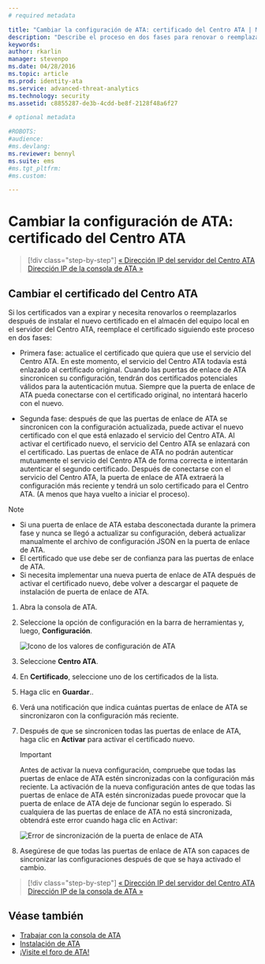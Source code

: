 ```yaml
---
# required metadata

title: "Cambiar la configuración de ATA: certificado del Centro ATA | Microsoft Advanced Threat Analytics"
description: "Describe el proceso en dos fases para renovar o reemplazar el certificado ubicado en el almacén del equipo local en el servidor del Centro ATA." 
keywords:
author: rkarlin
manager: stevenpo
ms.date: 04/28/2016
ms.topic: article
ms.prod: identity-ata
ms.service: advanced-threat-analytics
ms.technology: security
ms.assetid: c8855287-de3b-4cdd-be8f-2128f48a6f27

# optional metadata

#ROBOTS:
#audience:
#ms.devlang:
ms.reviewer: bennyl
ms.suite: ems
#ms.tgt_pltfrm:
#ms.custom:

---
```


# Cambiar la configuración de ATA: certificado del Centro ATA

>[!div class="step-by-step"]
[« Dirección IP del servidor del Centro ATA](modifying-ata-config-centerip.md)
[Dirección IP de la consola de ATA »](modifying-ata-config-consoleip.md)

## Cambiar el certificado del Centro ATA
Si los certificados van a expirar y necesita renovarlos o reemplazarlos después de instalar el nuevo certificado en el almacén del equipo local en el servidor del Centro ATA, reemplace el certificado siguiendo este proceso en dos fases:

-   Primera fase: actualice el certificado que quiera que use el servicio del Centro ATA. En este momento, el servicio del Centro ATA todavía está enlazado al certificado original. Cuando las puertas de enlace de ATA sincronicen su configuración, tendrán dos certificados potenciales válidos para la autenticación mutua. Siempre que la puerta de enlace de ATA pueda conectarse con el certificado original, no intentará hacerlo con el nuevo.

-   Segunda fase: después de que las puertas de enlace de ATA se sincronicen con la configuración actualizada, puede activar el nuevo certificado con el que está enlazado el servicio del Centro ATA. Al activar el certificado nuevo, el servicio del Centro ATA se enlazará con el certificado. Las puertas de enlace de ATA no podrán autenticar mutuamente el servicio del Centro ATA de forma correcta e intentarán autenticar el segundo certificado. Después de conectarse con el servicio del Centro ATA, la puerta de enlace de ATA extraerá la configuración más reciente y tendrá un solo certificado para el Centro ATA. (A menos que haya vuelto a iniciar el proceso).

> [!NOTE]
> -   Si una puerta de enlace de ATA estaba desconectada durante la primera fase y nunca se llegó a actualizar su configuración, deberá actualizar manualmente el archivo de configuración JSON en la puerta de enlace de ATA.
> -   El certificado que use debe ser de confianza para las puertas de enlace de ATA.
> -   Si necesita implementar una nueva puerta de enlace de ATA después de activar el certificado nuevo, debe volver a descargar el paquete de instalación de puerta de enlace de ATA.

1.  Abra la consola de ATA.

2.  Seleccione la opción de configuración en la barra de herramientas y, luego, **Configuración**.

    ![Icono de los valores de configuración de ATA](media/ATA-config-icon.JPG)

3.  Seleccione **Centro ATA**.

4.  En **Certificado**, seleccione uno de los certificados de la lista.

5.  Haga clic en **Guardar**..

6.  Verá una notificación que indica cuántas puertas de enlace de ATA se sincronizaron con la configuración más reciente.

7.  Después de que se sincronicen todas las puertas de enlace de ATA, haga clic en **Activar** para activar el certificado nuevo.
    >[!IMPORTANT]
    >Antes de activar la nueva configuración, compruebe que todas las puertas de enlace de ATA estén sincronizadas con la configuración más reciente. La activación de la nueva configuración antes de que todas las puertas de enlace de ATA estén sincronizadas puede provocar que la puerta de enlace de ATA deje de funcionar según lo esperado. Si cualquiera de las puertas de enlace de ATA no está sincronizada, obtendrá este error cuando haga clic en Activar:
    >
    >    ![Error de sincronización de la puerta de enlace de ATA](media/ataGW-not-synced.png)

8.  Asegúrese de que todas las puertas de enlace de ATA son capaces de sincronizar las configuraciones después de que se haya activado el cambio.

>[!div class="step-by-step"]
[« Dirección IP del servidor del Centro ATA](modifying-ata-config-centerip.md)
[Dirección IP de la consola de ATA »](modifying-ata-config-consoleip.md)

## Véase también
- [Trabajar con la consola de ATA](working-with-ata-console.md)
- [Instalación de ATA](install-ata.md)
- [¡Visite el foro de ATA!](https://social.technet.microsoft.com/Forums/security/en-US/home?forum=mata)


<!--HONumber=May16_HO1-->


